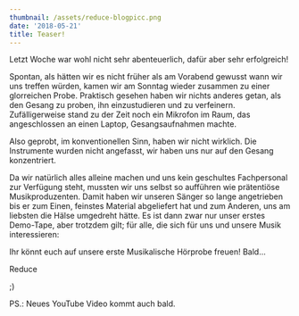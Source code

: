 ```yaml
---
thumbnail: /assets/reduce-blogpicc.png
date: '2018-05-21'
title: Teaser!
---
```

Letzt Woche war wohl nicht sehr abenteuerlich, dafür aber sehr erfolgreich! 

Spontan, als hätten wir es nicht früher als am Vorabend gewusst wann wir uns treffen würden, kamen wir am Sonntag wieder zusammen zu einer glorreichen Probe. Praktisch gesehen haben wir nichts anderes getan, als den Gesang zu proben, ihn einzustudieren und zu verfeinern. Zufälligerweise stand zu der Zeit noch ein Mikrofon im Raum, das angeschlossen an einen Laptop, Gesangsaufnahmen machte.

Also geprobt, im konventionellen Sinn, haben wir nicht wirklich. Die Instrumente wurden nicht angefasst, wir haben uns nur auf den Gesang konzentriert. 

Da wir natürlich alles alleine machen und uns kein geschultes Fachpersonal zur Verfügung steht, mussten wir uns selbst so aufführen wie prätentiöse Musikproduzenten. Damit haben wir unseren Sänger so lange angetrieben bis er zum Einen, feinstes Material abgeliefert hat und zum Anderen, uns am liebsten die Hälse umgedreht hätte. Es ist dann zwar nur unser erstes Demo-Tape, aber trotzdem gilt; für alle, die sich für uns und unsere Musik interessieren:

Ihr könnt euch auf unsere erste Musikalische Hörprobe freuen! Bald... 

Reduce

;) 

PS.: Neues YouTube Video kommt auch bald.
